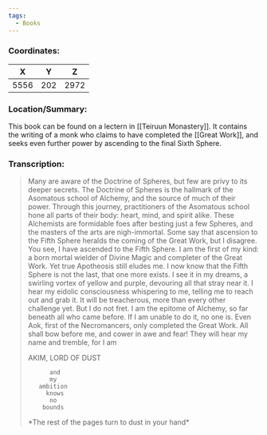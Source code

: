 ```yaml
---
tags:
  - Books
---
```


### Coordinates:
| **X** | **Y**| **Z** |
|:-----:|:----:|:-----:|
|5556  |202   |2972  |

### Location/Summary:
This book can be found on a lectern in [[Teiruun Monastery]]. It contains the writing of a monk who claims to have completed the [[Great Work]], and seeks even further power by ascending to the final Sixth Sphere.

### Transcription:
> Many are aware of the Doctrine of Spheres, but few are privy to its deeper secrets. The Doctrine of Spheres is the hallmark of the Asomatous school of Alchemy, and the source of much of their power. Through this journey, practitioners of the Asomatous school hone all parts of their body: heart, mind, and spirit alike. These Alchemists are formidable foes after besting just a few Spheres, and the masters of the arts are nigh-immortal. Some say that ascension to the Fifth Sphere heralds the coming of the Great Work, but I disagree. You see, I have ascended to the Fifth Sphere. I am the first of my kind: a born mortal wielder of Divine Magic and completer of the Great Work. Yet true Apotheosis still eludes me. I now know that the Fifth Sphere is not the last, that one more exists. I see it in my dreams, a swirling vortex of yellow and purple, devouring all that stray near it. I hear my eidolic consciousness whispering to me, telling me to reach out and grab it. It will be treacherous, more than every other challenge yet. But I do not fret. I am the epitome of Alchemy, so far beneath all who came before. If I am unable to do it, no one is. Even Aok, first of the Necromancers, only completed the Great Work. All shall bow before me, and cower in awe and fear! They will hear my name and tremble, for I am
>
> AKIM, LORD OF DUST
>
>           and
>           my
>        ambition
>          knows
>           no
>         bounds
>
> \*The rest of the pages turn to dust in your hand*

